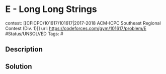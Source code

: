 # E - Long Long Strings

contest: [[CFICPC/101617/101617|2017-2018 ACM-ICPC Southeast Regional Contest (Div. 1)]]
url: https://codeforces.com/gym/101617/problem/E
#Status/UNSOLVED
Tags: #

## Description

## Solution

